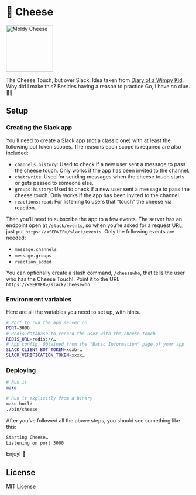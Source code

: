 # 🧀 Cheese

<img alt="Moldy Cheese" width="128" src="https://files.ifvictr.com/2020/07/cheese.jpg" />

The Cheese Touch, but over Slack. Idea taken from [Diary of a Wimpy Kid](https://diary-of-a-wimpy-kid.fandom.com/wiki/Cheese_Touch). Why did I make this? Besides having a reason to practice Go, I have no clue. 🤷‍♂

## Setup

### Creating the Slack app

You’ll need to create a Slack app (not a classic one) with at least the following bot token scopes. The reasons each scope is required are also included:

- `channels:history`: Used to check if a new user sent a message to pass the cheese touch. Only works if the app has been invited to the channel.
- `chat:write`: Used for sending messages when the cheese touch starts or gets passed to someone else.
- `groups:history`: Used to check if a new user sent a message to pass the cheese touch. Only works if the app has been invited to the channel.
- `reactions:read`: For listening to users that “touch” the cheese via reaction.

Then you’ll need to subscribe the app to a few events. The server has an endpoint open at `/slack/events`, so when you’re asked for a request URL, just put `https://<SERVER>/slack/events`. Only the following events are needed:

- `message.channels`
- `message.groups`
- `reaction_added`

You can optionally create a slash command, `/cheesewho`, that tells the user who has the Cheese Touch!. Point it to the URL `https://<SERVER>/slack/cheesewho`

### Environment variables

Here are all the variables you need to set up, with hints.

```bash
# Port to run the app server on
PORT=3000
# Redis database to record the user with the cheese touch
REDIS_URL=redis://…
# App config. Obtained from the "Basic Information" page of your app.
SLACK_CLIENT_BOT_TOKEN=xoxb-…
SLACK_VERIFICATION_TOKEN=xxxx…
```

### Deploying

```bash
# Run it
make

# Run it explicitly from a binary
make build
./bin/cheese
```

After you’ve followed all the above steps, you should see something like this:

```bash
Starting Cheese…
Listening on port 3000
```

Enjoy! 🧀

## License

[MIT License](LICENSE.txt)
